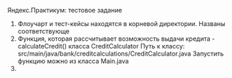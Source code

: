 Яндекс.Практикум: тестовое задание
1. Флоучарт и тест-кейсы находятся в корневой директории. Названы соответствующе
2. Функция, которая рассчитывает возможность выдачи кредита - calculateCredit() класса CreditCalculator 
Путь к классу: src/main/java/bank/creditcalculations/CreditCalculator.java
Запустить функцию можно из класса Main.java 
3. 
